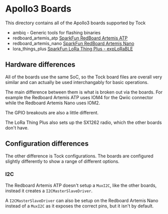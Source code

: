 Apollo3 Boards
==============

This directory contains all of the Apollo3 boards supported by Tock

 * ambiq - Generic tools for flashing binaries
 * redboard_artemis_atp [SparkFun RedBoard Artemis ATP](https://www.sparkfun.com/products/15442)
 * redboard_artemis_nano [SparkFun RedBoard Artemis Nano](https://www.sparkfun.com/products/15443)
 * lora_things_plus [SparkFun LoRa Thing Plus - expLoRaBLE](https://www.sparkfun.com/products/17506)

## Hardware differences

All of the boards use the same SoC, so the Tock board files are overall very
similar and can actually be used interchangably for basic operations.

The main difference between them is what is broken out via the boards. For
example the Redboard Artemis ATP uses IOM4 for the Qwiic connector while
the Redboard Artemis Nano uses IOM2.

The GPIO breakouts are also a little different.

The LoRa Thing Plus also sets up the SX1262 radio, which the other boards
don't have.

## Configuration differences

The other difference is Tock configurations. The boards are configured
slightly differently to show a range of different options.

### I2C

The Redboard Artemis ATP doesn't setup a `MuxI2C`, like the other boards,
instead it creates a `I2CMasterSlaveDriver`.

A `I2CMasterSlaveDriver` can also be setup on the Redboard Artemis Nano
instead of a `MuxI2C` as it exposes the correct pins, but it isn't by default.
